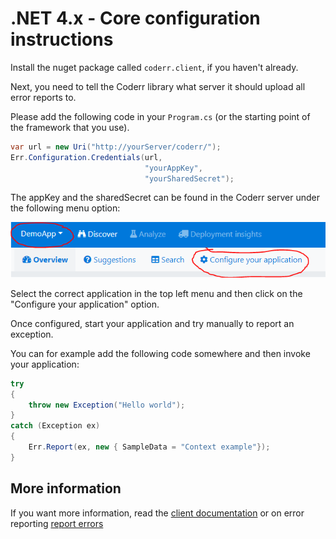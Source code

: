 .NET 4.x - Core configuration instructions
===========================

Install the nuget package called `coderr.client`, if you haven't already.

Next, you need to tell the Coderr library what server it should upload all error reports to.

Please add the following code in your `Program.cs` (or the starting point of the framework that you use).

```csharp
var url = new Uri("http://yourServer/coderr/");
Err.Configuration.Credentials(url, 
                              "yourAppKey", 
                              "yourSharedSecret");
```

The appKey and the sharedSecret can be found in the Coderr server under the following menu option:

![](../server_settings.png)

Select the correct application in the top left menu and then click on the "Configure your application" option.

Once configured, start your application and try manually to report an exception.

You can for example add the following code somewhere and then invoke your application:

```csharp
try
{
    throw new Exception("Hello world");
}
catch (Exception ex)
{
    Err.Report(ex, new { SampleData = "Context example"});
}
```

## More information

If you want more information, read the  [client documentation](index.md) or on error reporting [report errors](../../gettingstarted.md)
